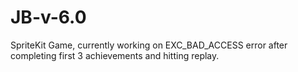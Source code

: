 # JB-v-6.0

SpriteKit Game, currently working on EXC_BAD_ACCESS error after completing first 3 achievements and hitting replay.
